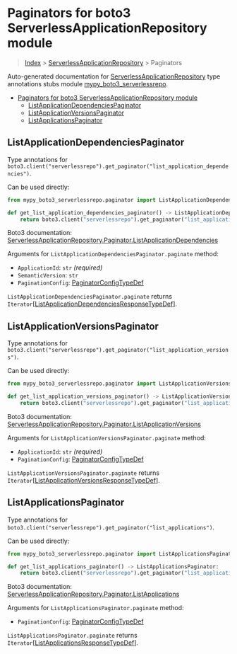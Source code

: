 # Paginators for boto3 ServerlessApplicationRepository module

> [Index](..) > [ServerlessApplicationRepository](.) > Paginators

Auto-generated documentation for
[ServerlessApplicationRepository](https://boto3.amazonaws.com/v1/documentation/api/1.17.78/reference/services/serverlessrepo.html#ServerlessApplicationRepository)
type annotations stubs module
[mypy_boto3_serverlessrepo](https://pypi.org/project/mypy-boto3-serverlessrepo/).

- [Paginators for boto3 ServerlessApplicationRepository module](#paginators-for-boto3-serverlessapplicationrepository-module)
  - [ListApplicationDependenciesPaginator](#listapplicationdependenciespaginator)
  - [ListApplicationVersionsPaginator](#listapplicationversionspaginator)
  - [ListApplicationsPaginator](#listapplicationspaginator)

## ListApplicationDependenciesPaginator

Type annotations for
`boto3.client("serverlessrepo").get_paginator("list_application_dependencies")`.

Can be used directly:

```python
from mypy_boto3_serverlessrepo.paginator import ListApplicationDependenciesPaginator

def get_list_application_dependencies_paginator() -> ListApplicationDependenciesPaginator:
    return boto3.client("serverlessrepo").get_paginator("list_application_dependencies")
```

Boto3 documentation:
[ServerlessApplicationRepository.Paginator.ListApplicationDependencies](https://boto3.amazonaws.com/v1/documentation/api/1.17.78/reference/services/serverlessrepo.html#ServerlessApplicationRepository.Paginator.ListApplicationDependencies)

Arguments for `ListApplicationDependenciesPaginator.paginate` method:

- `ApplicationId`: `str` *(required)*
- `SemanticVersion`: `str`
- `PaginationConfig`:
  [PaginatorConfigTypeDef](./type_defs.md#paginatorconfigtypedef)

`ListApplicationDependenciesPaginator.paginate` returns
`Iterator`\[[ListApplicationDependenciesResponseTypeDef](./type_defs.md#listapplicationdependenciesresponsetypedef)\].

## ListApplicationVersionsPaginator

Type annotations for
`boto3.client("serverlessrepo").get_paginator("list_application_versions")`.

Can be used directly:

```python
from mypy_boto3_serverlessrepo.paginator import ListApplicationVersionsPaginator

def get_list_application_versions_paginator() -> ListApplicationVersionsPaginator:
    return boto3.client("serverlessrepo").get_paginator("list_application_versions")
```

Boto3 documentation:
[ServerlessApplicationRepository.Paginator.ListApplicationVersions](https://boto3.amazonaws.com/v1/documentation/api/1.17.78/reference/services/serverlessrepo.html#ServerlessApplicationRepository.Paginator.ListApplicationVersions)

Arguments for `ListApplicationVersionsPaginator.paginate` method:

- `ApplicationId`: `str` *(required)*
- `PaginationConfig`:
  [PaginatorConfigTypeDef](./type_defs.md#paginatorconfigtypedef)

`ListApplicationVersionsPaginator.paginate` returns
`Iterator`\[[ListApplicationVersionsResponseTypeDef](./type_defs.md#listapplicationversionsresponsetypedef)\].

## ListApplicationsPaginator

Type annotations for
`boto3.client("serverlessrepo").get_paginator("list_applications")`.

Can be used directly:

```python
from mypy_boto3_serverlessrepo.paginator import ListApplicationsPaginator

def get_list_applications_paginator() -> ListApplicationsPaginator:
    return boto3.client("serverlessrepo").get_paginator("list_applications")
```

Boto3 documentation:
[ServerlessApplicationRepository.Paginator.ListApplications](https://boto3.amazonaws.com/v1/documentation/api/1.17.78/reference/services/serverlessrepo.html#ServerlessApplicationRepository.Paginator.ListApplications)

Arguments for `ListApplicationsPaginator.paginate` method:

- `PaginationConfig`:
  [PaginatorConfigTypeDef](./type_defs.md#paginatorconfigtypedef)

`ListApplicationsPaginator.paginate` returns
`Iterator`\[[ListApplicationsResponseTypeDef](./type_defs.md#listapplicationsresponsetypedef)\].
